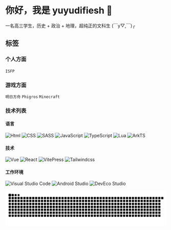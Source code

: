 # 你好，我是 yuyudifiesh 👋

一名高三学生，历史 + 政治 + 地理，超纯正的文科生 (￣y▽,￣)╭ 

## 标签

### 个人方面
`ISFP`

### 游戏方面
`明日方舟` `Phigros` `Minecraft`

### 技术列表

#### 语言
![Html](https://img.shields.io/badge/html-E34F26?style=flat-square&logo=HTML5&logoColor=white)
![CSS](https://img.shields.io/badge/CSS-663399?style=flat-square&logo=CSS&logoColor=white)
![SASS](https://img.shields.io/badge/Sass-CC6699?style=flat-square&logo=Sass&logoColor=white)
![JavaScript](https://img.shields.io/badge/JavaScript-F7DF1E?style=flat-square&logo=JavaScript&logoColor=white)
![TypeScript](https://img.shields.io/badge/TypeScript-3178C6?style=flat-square&logo=typescript&logoColor=white)
![Lua](https://img.shields.io/badge/Lua-2C2D72?style=flat-square&logo=Lua&logoColor=white)
![ArkTS](https://img.shields.io/badge/ArkTS-0A59F7?style=flat-square&logo=Huawei&logoColor=white)

#### 技术
![Vue](https://img.shields.io/badge/Vue.js-4FC08D?style=flat-square&logo=vuedotjs&logoColor=white)
![React](https://img.shields.io/badge/React-61DAFB?style=flat-square&logo=react&logoColor=white)
![VitePress](https://img.shields.io/badge/VitePress-5C73E7?style=flat-square&logo=VitePress&logoColor=white)
![Tailwindcss](https://img.shields.io/badge/Tailwind%20CSS-06B6D4?style=flat-square&logo=Tailwind%20CSS&logoColor=white)

#### 工作环境
![Visual Studio Code](https://img.shields.io/badge/Visual%20Studio%20Code-24ABF2?style=flat-square&logoColor=white)
![Android Studio](https://img.shields.io/badge/Android%20Studio-24ABF2?style=flat-square&logo=Android&logoColor=white)
![DevEco Studio](https://img.shields.io/badge/DevEco%20Studio-0A59F7?style=flat-square&logo=Huawei&logoColor=white)

![image](./github-user-contribution.svg)
